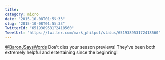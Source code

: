```yaml
---
title: 
category: micro
date: "2015-10-08T01:55:33"
slug: "2015-10-08T01:55:33"
TwitterId: "651938953172418560"
TweetUrl: "https://twitter.com/mark_philpot/status/651938953172418560"
---
```


[@BaronJSaysWords](https://twitter.com/BaronJSaysWords) Don't diss your season
previews! They've been both extremely helpful and entertaining since the
beginning!
